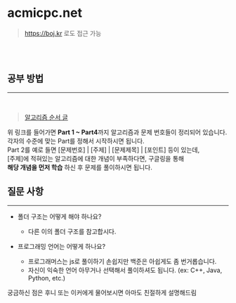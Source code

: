 # acmicpc.net

> https://boj.kr 로도 접근 가능

<br/>
<br>

## 공부 방법

---

<br/>

> [알고리즘 순서 글](https://velog.io/@ngngs/%ED%95%9C-%EC%9E%A5%EC%9C%BC%EB%A1%9C-%EB%B3%B4%EB%8A%94-%EC%95%8C%EA%B3%A0%EB%A6%AC%EC%A6%98)

위 링크를 들어가면 **Part 1 ~ Part4**까지 알고리즘과 문제 번호들이 정리되어 있습니다. <br/>
각자의 수준에 맞는 Part를 정해서 시작하시면 됩니다. <br/>
Part 2를 예로 들면 [문제번호] | [주제] | [문제제목] | [포인트] 등이 있는데, <br/> [주제]에 적혀있는 알고리즘에 대한 개념이 부족하다면, 구글링을 통해 <br/>
**해당 개념을 먼저 학습** 하신 후 문제를 풀이하시면 됩니다.

## 질문 사항

---

- 폴더 구조는 어떻게 해야 하나요?

  - 다른 이의 폴더 구조를 참고합시다.

- 프로그래밍 언어는 어떻게 하나요?
  - 프로그래머스는 js로 풀이하기 손쉽지만 백준은 아쉽게도 좀 번거롭습니다. <br/>
  - 자신이 익숙한 언어 아무거나 선택해서 풀이하셔도 됩니다. (ex: C++, Java, Python, etc.)

궁금하신 점은 후니 또는 이커에게 물어보시면 아마도 친절하게 설명해드림
